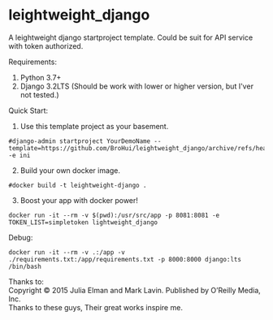 # leightweight_django
A leightweight django startproject template. Could be suit for API service with token authorized.

Requirements:
1. Python 3.7+
2. Django 3.2LTS (Should be work with lower or higher version, but I'ver not tested.)

Quick Start:
1. Use this template project as your basement.
```
#django-admin startproject YourDemoName --template=https://github.com/BroHui/leightweight_django/archive/refs/heads/main.zip -e ini
```
2. Build your own docker image.
```
#docker build -t leightweight-django .
```
3. Boost your app with docker power!
```
docker run -it --rm -v $(pwd):/usr/src/app -p 8081:8081 -e TOKEN_LIST=simpletoken lightweight_django
```

Debug:
```
docker run -it --rm -v .:/app -v ./requirements.txt:/app/requirements.txt -p 8000:8000 django:lts /bin/bash
```

Thanks to:  
<Lightweight Django> Copyright © 2015 Julia Elman and Mark Lavin. Published by O’Reilly Media, Inc.  
Thanks to these guys, Their great works inspire me.
